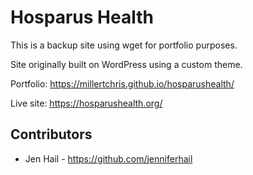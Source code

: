 # Hosparus Health

This is a backup site using wget for portfolio purposes.

Site originally built on WordPress using a custom theme.

Portfolio: https://millertchris.github.io/hosparushealth/

Live site: https://hosparushealth.org/

## Contributors
* Jen Hail - https://github.com/jenniferhail
